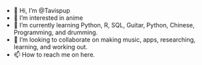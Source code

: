 - 👋 Hi, I’m @Tavispup
- 👀 I’m interested in anime
- 🌱 I’m currently learning Python, R, SQL, Guitar, Python, Chinese, Programming, and drumming.
- 💞️ I’m looking to collaborate on making music, apps, researching, learning, and working out.
- 📫 How to reach me on here.

<!---
Tavispup/Tavispup is a ✨ special ✨ repository because its `README.md` (this file) appears on your GitHub profile.
You can click the Preview link to take a look at your changes.
--->
